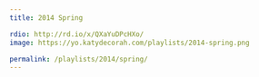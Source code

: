 ```yaml
---
title: 2014 Spring

rdio: http://rd.io/x/QXaYuDPcHXo/
image: https://yo.katydecorah.com/playlists/2014-spring.png

permalink: /playlists/2014/spring/
---
```

